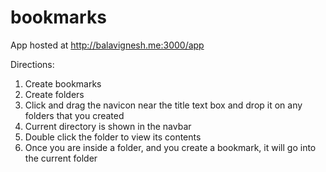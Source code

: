 # bookmarks

App hosted at http://balavignesh.me:3000/app

Directions:

1. Create bookmarks
2. Create folders
3. Click and drag the navicon near the title text box and drop it on any folders that you created
4. Current directory is shown in the navbar
5. Double click the folder to view its contents
6. Once you are inside a folder, and you create a bookmark, it will go into the current folder
